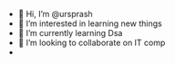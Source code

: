- 👋 Hi, I’m @ursprash
- 👀 I’m interested in learning new things
- 🌱 I’m currently learning Dsa
- 💞️ I’m looking to collaborate on IT comp
-
<!---
ursprash/ursprash is a ✨ special ✨ repository because its `README.md` (this file) appears on your GitHub profile.
You can click the Preview link to take a look at your changes.
--->

